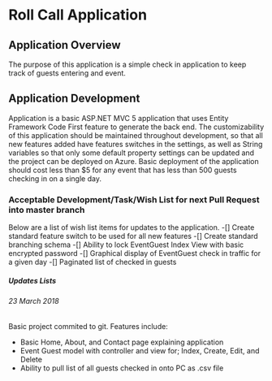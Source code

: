 # Roll Call Application

## Application Overview
The purpose of this application is a simple check in application to keep track of guests entering
and event.

## Application Development
Application is a basic ASP.NET MVC 5 application that uses Entity Framework Code First feature 
to generate the back end. The customizability of this application should be maintained throughout
development, so that all new features added have features switches in the settings, as well as 
String variables so that only some default property settings can be updated and the project can
be deployed on Azure. Basic deployment of the application should cost less than $5 for any event
that has less than 500 guests checking in on a single day.

### Acceptable Development/Task/Wish List for next Pull Request into master branch
Below are a list of wish list items for updates to the application. 
-[] Create standard feature switch to be used for all new features
-[] Create standard branching schema
-[] Ability to lock EventGuest Index View with basic encrypted password
-[] Graphical display of EventGuest check in traffic for a given day
-[] Paginated list of checked in guests

##### Updates Lists

###### 23 March 2018
Basic project commited to git. Features include:
- Basic Home, About, and Contact page explaining application
- Event Guest model with controller and view for; Index, Create, Edit, and Delete
- Ability to pull list of all guests checked in onto PC as .csv file